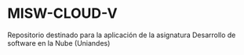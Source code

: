 # MISW-CLOUD-V
Repositorio destinado para la aplicación de la asignatura Desarrollo de software en la Nube (Uniandes)
